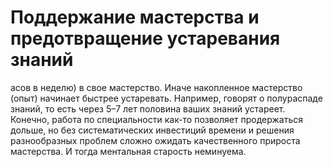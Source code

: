 # Поддержание мастерства и предотвращение устаревания знаний

асов в неделю) в свое мастерство. Иначе накопленное мастерство (опыт) начинает быстрее устаревать. Например, говорят о полураспаде знаний, то есть через 5–7 лет половина ваших знаний устареет. Конечно, работа по специальности как-то позволяет продержаться дольше, но без систематических инвестиций времени и решения разнообразных проблем сложно ожидать качественного прироста мастерства. И тогда ментальная старость неминуема.
